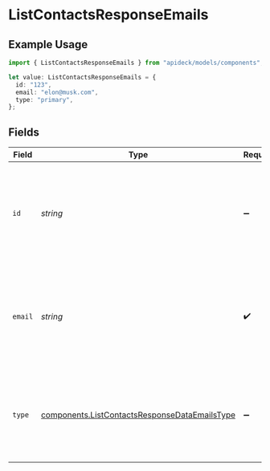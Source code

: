 # ListContactsResponseEmails

## Example Usage

```typescript
import { ListContactsResponseEmails } from "apideck/models/components";

let value: ListContactsResponseEmails = {
  id: "123",
  email: "elon@musk.com",
  type: "primary",
};
```

## Fields

| Field                                                                                                                                                                                                                | Type                                                                                                                                                                                                                 | Required                                                                                                                                                                                                             | Description                                                                                                                                                                                                          | Example                                                                                                                                                                                                              |
| -------------------------------------------------------------------------------------------------------------------------------------------------------------------------------------------------------------------- | -------------------------------------------------------------------------------------------------------------------------------------------------------------------------------------------------------------------- | -------------------------------------------------------------------------------------------------------------------------------------------------------------------------------------------------------------------- | -------------------------------------------------------------------------------------------------------------------------------------------------------------------------------------------------------------------- | -------------------------------------------------------------------------------------------------------------------------------------------------------------------------------------------------------------------- |
| `id`                                                                                                                                                                                                                 | *string*                                                                                                                                                                                                             | :heavy_minus_sign:                                                                                                                                                                                                   | A unique identifier for each email address associated with the contact. This ID is crucial for distinguishing between multiple email entries and performing operations like updates or deletions on specific emails. | 123                                                                                                                                                                                                                  |
| `email`                                                                                                                                                                                                              | *string*                                                                                                                                                                                                             | :heavy_check_mark:                                                                                                                                                                                                   | The actual email address of the contact, formatted as a standard email string (e.g., 'example@domain.com'). This is a required field and serves as a primary means of electronic communication with the contact.     | elon@musk.com                                                                                                                                                                                                        |
| `type`                                                                                                                                                                                                               | [components.ListContactsResponseDataEmailsType](../../models/components/listcontactsresponsedataemailstype.md)                                                                                                       | :heavy_minus_sign:                                                                                                                                                                                                   | Specifies the type of email address, such as 'personal' or 'work'. This classification aids in organizing and prioritizing email communications based on their intended use or context.                              | primary                                                                                                                                                                                                              |